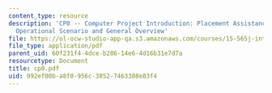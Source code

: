 ```yaml
---
content_type: resource
description: 'CP0 -- Computer Project Introduction: Placement Assistance System (PAS),
  Operational Scenario and General Overview'
file: https://ol-ocw-studio-app-qa.s3.amazonaws.com/courses/15-565j-integrating-esystems-global-information-systems-spring-2002/992ef00ba8f0956c38527463388e83f4_cp0.pdf
file_type: application/pdf
parent_uid: 60f231f4-4dce-b286-14e6-4d16b31e7d7a
resourcetype: Document
title: cp0.pdf
uid: 992ef00b-a8f0-956c-3852-7463388e83f4
---
```

